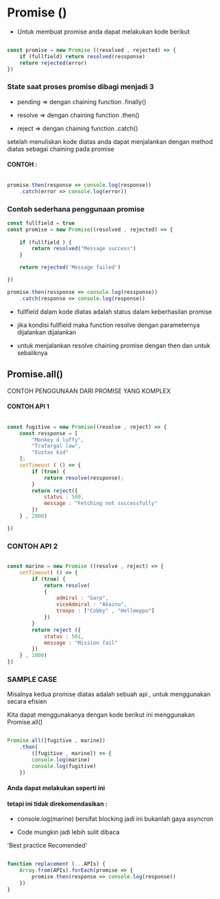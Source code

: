 # Promise ()


* Untuk membuat promise anda dapat melakukan kode berikut

```js

const promise = new Promise ((resolved , rejected) => {
    if (fullfield) return resolved(ressponse)
    return rejected(error)
})

```


### State saat proses promise dibagi menjadi 3


* pending => dengan chaining function .finally()

* resolve => dengan chaining function .then()

* reject => dengan chaining function .catch()

setelah menuliskan kode diatas anda dapat menjalankan dengan method diatas sebagai chaining pada promise


#### CONTOH :

```js

promise.then(response => console.log(response))
    .catch(error => console.log(error))

```


### Contoh sederhana penggunaan promise

```js
const fullfield = true
const promise = new Promise((resolved , rejected) => {
    
    if (fullfield ) {
        return resolved("Message success") 
    }

    return rejected('Message failed')

})

promise.then(ressponse => console.log(ressponse))
    .catch(response => console.log(response))
```


* fullfield dalam kode diatas adalah status dalam keberhasilan promise

* jika kondisi fullfield maka function resolve dengan parameternya dijalankan dijalankan

* untuk menjalankan resolve chaining promise dengan then dan untuk sebaliknya


## Promise.all()

CONTOH PENGGUNAAN DARI PROMISE YANG KOMPLEX


#### CONTOH API 1 

```js

const fugitive = new Promise((resolve , reject) => {
    const ressponse = [
        "Monkey d luffy",
        "Trafargal law",
        "Eustas kid"
    ];
    setTimeout ( () => {
        if (true) {
            return resolve(ressponse);
        }
        return reject({
            status : 500,
            message : "Fetching not successfully"
        })
    } , 2000)

})

```


### CONTOH API 2 

```js

const marine = new Promise ((resolve , reject) => {
    setTimeout( () => {
        if (true) {
            return resolve(
            {
                admiral : "Garp",
                viceAdmiral : "Akainu",
                troops : ["Cobby" , "Hellmeppo"]
            })
        }
        return reject ({
            status : 501,
            message : "Mission fail"
        })
    } , 1000)
})

```


### SAMPLE CASE

Misalnya kedua promise diatas adalah sebuah api , untuk menggunakan secara efisien

Kita dapat menggunakanya dengan kode berikut ini menggunakan Promise.all()


```js

Promise.all([fugitive , marine])
    .then(
        ([fugitive , marine]) => {
        console.log(marine)
        console.log(fugitive)
    })

```

#### Anda dapat melakukan seperti ini 

#### tetapi ini tidak direkomendasikan :

* console.log(marine) bersifat blocking jadi ini bukanlah gaya asyncron

* Code mungkin jadi lebih sulit dibaca

'Best practice Recomended'

```js

function replacement (...APIs) {
    Array.from(APIs).forEach(promise => {
        promise.then(response => console.log(response))
    })
}

```
